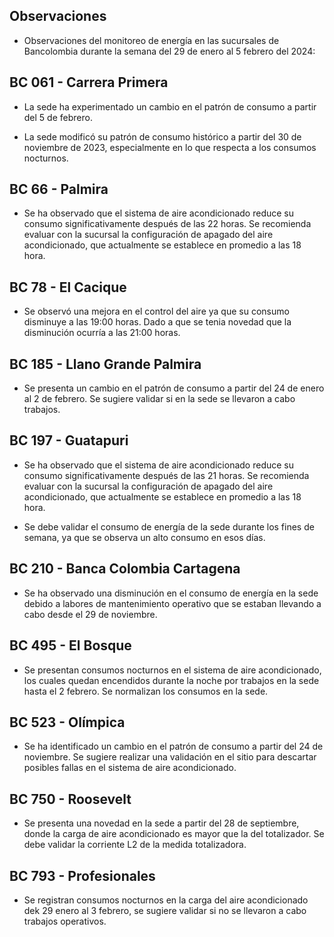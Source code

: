 ## Observaciones

<div align="right">

<!--<span style="font-size: smaller;"> Reporte semanal elaborado 02/01/2024</span> -->

</div>

- Observaciones del monitoreo de energía en las sucursales de Bancolombia durante la semana del 29 de enero al 5 febrero del 2024:

<!-- ## BC 044 - Piedecuesta -->

<!-- Se corrige novedad de la carga del AA, para el 2 de mayo se puede tomar sede como referencia. Carga del aire era muy pequeña -->

## BC 061 - Carrera Primera

- La sede ha experimentado un cambio en el patrón de consumo a partir del 5 de febrero.

- La sede modificó su patrón de consumo histórico a partir del 30 de noviembre de 2023, especialmente en lo que respecta a los consumos nocturnos.

<!-- Se normaliza la novedad en la carga de aire acondicionado fuera del horario laboral a partir del 25 de noviembre, lo que resultará en una disminución en el consumo de energía y se reflejará en ahorros.-->

## BC 66 - Palmira

- Se ha observado que el sistema de aire acondicionado reduce su consumo significativamente después de las 22 horas. Se recomienda evaluar con la sucursal la configuración de apagado del aire acondicionado, que actualmente se establece en promedio a las 18 hora.


<!--  La sede presenta un cambio en su patrón de consumo a partir del 24 de octubre. Se debe validar si se están presentando trabajos en la sede; de lo contrario, se sugiere revisar la medida en el sitio. -->

## BC 78 - El Cacique 

- Se observó una mejora en el control del aire  ya que su consumo disminuye a las 19:00 horas. Dado a que se tenia novedad que la disminución ocurría a las 21:00 horas.

<!--## BC 88 - Cúcuta

- Se han identificado altos consumos en la carga de aire. Se debe validar las cargas del sistema de aire y estar pendiente de una visita técnica. Además, se registran consumos para el 21 de agosto; se debe verificar si se llevaron a cabo trabajos en la sede en esa fecha. -->

<!-- ## BC 90 - Megamall -->

## BC 185 - Llano Grande Palmira

- Se presenta un cambio en el patrón de consumo a partir del 24 de enero al 2 de febrero. Se sugiere validar si en la sede se llevaron a cabo trabajos.

 <!-- El sistema de AA operó los días festivo. Se debe verificar, ya que históricamente, la sede ha presentado problemas en la automatización durante los días festivos.-->

 <!-- Se evidencia una diferencia del consumo promedio diario de 8.23 kWh/dia, lo que representa un 5 % de disminución respecto a la línea base. -->

## BC 197 - Guatapuri

- Se ha observado que el sistema de aire acondicionado reduce su consumo significativamente después de las 21 horas. Se recomienda evaluar con la sucursal la configuración de apagado del aire acondicionado, que actualmente se establece en promedio a las 18 hora.

- Se debe validar el consumo de energía de la sede durante los fines de semana, ya que se observa un alto consumo en esos días.

<!-- Cambio patrón de consumo, se presenta disminución a partir del 20 abril, sistemas de aires apagan por completo, validar que correctivos se realizaron. -->

<!-- ## BC 205 - Villa Colombia -->

<!-- Durante la semana pasada, el factor de potencia promedio estuvo en 0.27 lo que representa un consumo alto de energía reactiva, esto podría representar penalidades por parte del comercializador de energía. -->

## BC 210 - Banca Colombia Cartagena

- Se ha observado una disminución en el consumo de energía en la sede debido a labores de mantenimiento operativo que se estaban llevando a cabo desde el 29 de noviembre.

<!-- - Se presenta un cambio en el patrón de consumo a partir del 17 marzo, se apaga cargas se corrige novedad cargas encendidas a partir del 28 febrero. -->

<!-- ## BC 216 - Sabana de Torres 

- Tener presente que la medida se normaliza para el 10 julio, se está construyendo la línea de referencia. -->

<!-- ## BC 253 - Puerta del Norte

- Se evidencia una disminución en el consumo de energía para el día 23 de noviembre. Se sugiere verificar si se presentó alguna novedad en la sede. -->

<!-- ## BC 291 - Las Palmas -->

<!-- Durante el lunes festivo 22 de mayo, se registró un consumo de energía del sistema de aire acondicionado desde las 8:30 a.m. hasta las 12:30 p.m. Se observó que el sistema estuvo en funcionamiento durante este periodo. --> 

<!-- ## BC 302 - Quebrada Seca

- El sistema de aire acondicionado (AA) en la sede operó el sábado 23 de septiembre. Se debe validar no se presentaron trabajos  en la sede durante ese día. lo que representa un 29 % de aumento respecto a la línea base. --> 

<!-- ## BC 306 - Barrancabermeja 

- El sistema de AA operó el lunes 08 de enero, que correspondía a un día festivo. Se debe verificar, ya que históricamente, la sede ha presentado problemas en la automatización durante los días festivos. 

 Cambio en el patrón de consumo de la carga AA, la sede se encuentra en gestión (SOPORTICA - CELSIA). para la fase 2 se debe tener presente que le hace falta lo de holiday -->

<!--## BC 311 - Bello

- El sistema de AA operó el lunes 08 de enero, que correspondía a un día festivo. Se debe verificar, ya que históricamente, la sede ha presentado problemas en la automatización durante los días festivos. -->

<!-- Se queda aire encendido el 1 mayo. -->

<!--## BC 371 - Caucasia -->

<!-- Se observó una variación en la medida AA a partir del 5 de julio, la cual fue corregida el 8 de agosto. Se realizará un seguimiento continuo para monitorear la estabilidad de la medida. -->

<!-- ## BC 398 - Mariquita -->

<!-- ## BC 424 - Honda

- Se ha identificado una novedad en la sede en la medida totalizadora, donde el consumo de aire acondicionado es superior al registrado en el totalizador. Se debe revisar medida en sitio. pendiente para fase 2 -->

<!--  El sistema de AA opera el 16 de octubre, que fue un día festivo. Se debe verificar si no se llevaron a cabo trabajos en la sede, se activa la alarma notificación.

- El sistema de AA opera 22 de octubre domingo, verificar si la sede no se realizaron trabajos de mantenimiento. -->

<!--El sistema de AA opera el 24 de septiembre, que fue un día festivo. Se debe verificar si no se llevaron a cabo trabajos en la sede, se activa la alarma notificación. -->

<!--consume mas el aire acondicionado que la medida de la frontera / pendiente reporar -->

<!-- ## BC 453 - Pitalito

- Se debe validar el consumo de energía de la sede durante los fines de semana, ya que se observa un alto consumo en esos días. -->

<!-- ## BC 454 - Quinta Avenida

- Se ha registrado una disminución en el patrón de consumo a partir del 29 de noviembre. -->

<!-- Se debe validar consumo el 2 oct se ve muy alto. -->

<!-- Se normaliza la medida y se está construyendo la línea base movil para futuras referencias. -->
 
<!-- ## BC 459 - Campo Alegre -->

## BC 495 - El Bosque

- Se presentan consumos nocturnos en el sistema de aire acondicionado, los cuales quedan encendidos durante la noche por trabajos en la sede hasta el 2 febrero. Se normalizan los consumos en la sede.

<!-- ## BC 496 - Iwanna

- Se ha detectado un cambio en el patrón de consumo a partir del 30 de noviembre. Se sugiere validar la automatización del sistema durante las horas nocturnas, ya que se observó un aumento en el consumo de aire acondicionado de 2 kWh promedio. -->

<!-- Se ha observado un cambio en el patrón de consumo, con un aumento en el consumo típico en comparación con su línea base. Se sugiere validar posibles causas de este incremento. -->

<!--## BC 514 - Centro Comercial Único

- Se ha detectado una novedad en el sistema de aire acondicionado estuvo encendido durante el horario nocturno los días 24 y 25 de octubre. -->

## BC 523 - Olímpica

- Se ha identificado un cambio en el patrón de consumo a partir del 24 de noviembre. Se sugiere realizar una validación en el sitio para descartar posibles fallas en el sistema de aire acondicionado.

<!-- sin datos desde marzo 7 -->

<!-- ## BC 534 - Buganviles -->
 
<!-- > Se observó una disminución en el consumo de aire acondicionado solo para el festivo 12 junio. Sin embargo, se identificó consumo de carga del aire acondicionado para el fin de semana y se activa alarma de notificación, se requiere validar la causa de este consumo residual de los aires acondicionados. -->

<!-- ## BC 613 - La America

- Se presentó un cambio en el consumo nocturno para el 12 de julio. Se deben validar temas de automatización en la sede. -->

<!-- ## BC 656 - Mayales -->

<!-- ## BC 659 - Girardot

- Sistema AA opera 22 al 23 noviembre en horario nocturno , se debe validar que no se presentaron trabajos en la sede.-->

<!-- Se evidencia una diferencia del consumo promedio diario de 62.21 kWh/dia, lo que representa un 17 % de disminución respecto a la línea base. La sede presentaba observación cambio patron de consumo por ajuste equipo AA y termostato, validar si se presentaron modificaciones al respecto. -->


<!-- ## BC 678 - Paseo de la Castellana

- Se ha detectado una novedad en el sistema de aire acondicionado estuvo encendido durante el horario nocturno los días 30 y 31 de octubre. -->


<!-- ## BC 705 - El Bagre -->

<!-- Se queda AA encendido para el martes 5 de septiembre. Validar si no se presentaron trabajos en la sede. -->


<!-- ## BC 741 - Calima -->

<!-- Se desmonto monitoreo por adecuación en la sede. queda para la fase 2 -->

<!-- ## BC 749 - Santa Monica -->

## BC 750 - Roosevelt

- Se presenta una novedad en la sede a partir del 28 de septiembre, donde la carga de aire acondicionado es mayor que la del totalizador. Se debe validar la corriente L2 de la medida totalizadora.

<!-- ## BC 764 - Jamundí

- Se corrige la novedad del sistema de aire acondicionado que operaba durante los fines de semana (SÁBADO-DOMINGO). Los consumos se han estabilizado para los fines de semana. -->

<!--  ## BC 776 - Lebrija -->


<!-- ## BC 784 - Centro Colon

- La sede presenta consumos nocturnos el 14 y 15 de diciembre. Se sugiere validar si no se llevaron a cabo trabajos en la sede. -->

<!-- ## BC 787 - Bocagrande Carrera Tercera

- El consumo de la sede se normaliza a partir del 14 noviembre. -->

<!-- Se apaga aire a partir del 17 marzo, los cuales presentaban novedad "AA encendido a partir del 28 febrero". -->

<!-- ## BC 789 - Manga

- El sistema de AA operó el viernes 8 de diciembre, que correspondía a un día festivo. -->

<!--  Se mantiene novedad de  "carga de aire acondicionado, mayor a su line base" ya que la carga del aire se incrementó durante el horario nocturno". Dicha novedad es identificada por la automatización configurada de acuerdo a estandar de banco. -->

<!-- ## BC 792 - Paseo del comercio -->


## BC 793 - Profesionales

- Se registran consumos nocturnos en la carga del aire acondicionado dek 29 enero al 3 febrero, se sugiere validar si no se llevaron a cabo trabajos operativos.

<!-- A partir del 17 de septiembre, se ha detectado una novedad en el sistema de aire acondicionado. Se debe verificar si se realizaron trabajos en la sede. -->

<!--  ## BC 796 - Girón 

- El sistema de AA opera el 13 de noviembre, que fue un día festivo. Se debe verificar si no se llevaron a cabo trabajos en la sede.-->

<!-- La sede no opera durante el festivo del 20 de julio. Sin embargo, se han registrado consumos inusuales en días festivos previos. -->

<!-- ## BC 799 - Floridablanca -->

<!-- ## BC 816 - Calle 10 -->

<!-- ## BC 824 - Ventura Plaza -->

<!-- ## BC 825 - Astrocentro -->

<!--  ## BC 829 - Unicentro Cali -->

<!-- Se normaliza medida para 4 julio. -->

<!-- ## BC 834 - San Mateo -->

<!-- ## BC 863 - Los Patios

- Se evidencia que la sede disminuyó su patrón de consumo a partir del 14 de noviembre. Se sugiere validar las acciones que se llevaron a cabo.

## BC S.A Valledupar

- El sistema de AA opera el 13 de noviembre, que fue un día festivo. Se debe verificar si no se llevaron a cabo trabajos en la sede. -->

<!--novedad en la carga de aire alto consumo-->

>
<!-- ## BC S.A Granada

- Revisar las cargas del sistema de aire durante los días festivos, con el objetivo de optimizar el consumo de energía. -->

<!--Evaluar la automatización del sistema de aire acondicionado durante días festivos para optimizar el consumo de energía, opera sistema de AA festivo 20 julio. -->